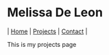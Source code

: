 # Melissa De Leon

| [Home](index.md) | [Projects](projects.md) | [Contact](contact.md) |

This is my projects page
